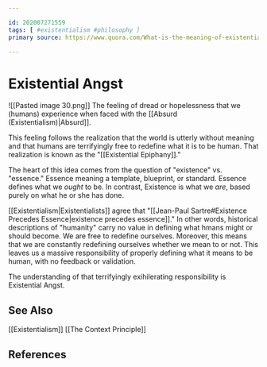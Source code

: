 ```yaml
---

id: 202007271559
tags: [ #existentialism #philosophy ]
primary source: https://www.quora.com/What-is-the-meaning-of-existential-angst

---
```


# Existential Angst
![[Pasted image 30.png]]
The feeling of dread or hopelessness that we (humans) experience when faced with the [[Absurd (Existentialism)|Absurd]]. 

This feeling follows the realization that the world is utterly without meaning and that humans are terrifyingly free to redefine what it is to be human. That realization is known as the "[[Existential Epiphany]]."

The heart of this idea comes from the question of "existence" vs. "essence." Essence meaning a template, blueprint, or standard. Essence defines what we *ought* to be. In contrast, Existence is what we *are*, based purely on what he or she has done.

[[Existentialism|Existentialists]] agree that "[[Jean-Paul Sartre#Existence Precedes Essence|existence precedes essence]]." In other words, historical descriptions of "humanity" carry no value in defining what hmans might or should become. We are free to redefine ourselves. Moreover, this means that we are constantly redefining ourselves whether we mean to or not. This leaves us a massive responsibility of properly defining what it means to be human, with no feedback or validation.

The understanding of that terrifyingly exihilerating responsibility is Existential Angst.

## See Also
[[Existentialism]]
[[The Context Principle]]

## References
